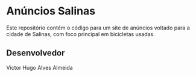 # Anúncios Salinas

Este repositório contém o código para um site de anúncios voltado para a cidade de Salinas, com foco principal em bicicletas usadas.

## Desenvolvedor
Victor Hugo Alves Almeida
